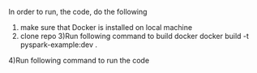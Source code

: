 In order to run, the code, do the following

1) make sure that Docker is installed on local machine
2) clone repo
3)Run following command to build docker
   docker build -t pyspark-example:dev .

4)Run following command to run the code

